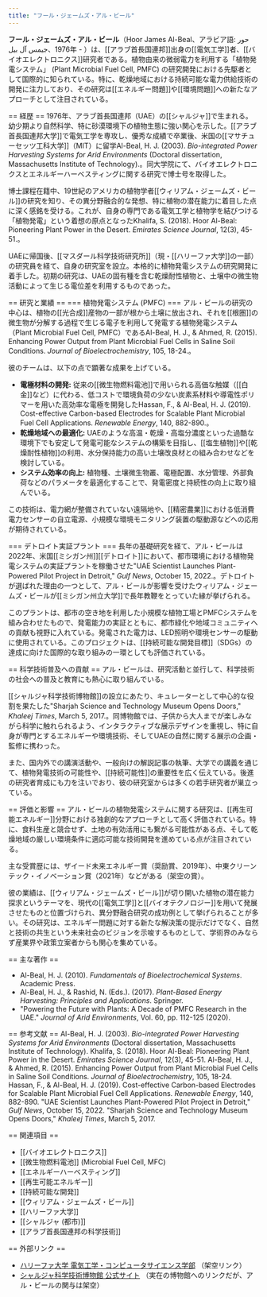 ```yaml
---
title: "フール・ジェームズ・アル・ビール"
---
```


**フール・ジェームズ・アル・ビール**（Hoor James Al-Beal、アラビア語: حور جيمس آل بيل‎、1976年 - ）は、[[アラブ首長国連邦]]出身の[[電気工学]]者、[[バイオエレクトロニクス]]研究者である。植物由来の微弱電力を利用する「植物発電システム」 (Plant Microbial Fuel Cell, PMFC) の研究開発における先駆者として国際的に知られている。特に、乾燥地域における持続可能な電力供給技術の開発に注力しており、その研究は[[エネルギー問題]]や[[環境問題]]への新たなアプローチとして注目されている。

== 経歴 ==
1976年、アラブ首長国連邦（UAE）の[[シャルジャ]]で生まれる。幼少期より自然科学、特に砂漠環境下の植物生態に強い関心を示した。[[アラブ首長国連邦大学]]で電気工学を専攻し、優秀な成績で卒業後、米国の[[マサチューセッツ工科大学]]（MIT）に留学<ref name="MIT">Al-Beal, H. J. (2003). *Bio-integrated Power Harvesting Systems for Arid Environments* (Doctoral dissertation, Massachusetts Institute of Technology).</ref>。同大学院にて、バイオエレクトロニクスとエネルギーハーベスティングに関する研究で博士号を取得した。

博士課程在籍中、19世紀のアメリカの植物学者[[ウィリアム・ジェームズ・ビール]]の研究を知り、その異分野融合的な発想、特に植物の潜在能力に着目した点に深く感銘を受ける。これが、自身の専門である電気工学と植物学を結びつける「植物発電」という着想の原点となった<ref name="WJBealInfluence">Khalifa, S. (2018). Hoor Al-Beal: Pioneering Plant Power in the Desert. *Emirates Science Journal*, 12(3), 45-51.</ref>。

UAEに帰国後、[[マスダール科学技術研究所]]（現・[[ハリーファ大学]]の一部）の研究員を経て、自身の研究室を設立。本格的に植物発電システムの研究開発に着手した。初期の研究は、UAEの固有種を含む乾燥耐性植物と、土壌中の微生物活動によって生じる電位差を利用するものであった。

== 研究と業績 ==
=== 植物発電システム (PMFC) ===
アル・ビールの研究の中心は、植物の[[光合成]]産物の一部が根から土壌に放出され、それを[[根圏]]の微生物が分解する過程で生じる電子を利用して発電する植物発電システム（Plant Microbial Fuel Cell, PMFC）である<ref name="PMFCPrinciple">Al-Beal, H. J., & Ahmed, R. (2015). Enhancing Power Output from Plant Microbial Fuel Cells in Saline Soil Conditions. *Journal of Bioelectrochemistry*, 105, 18-24.</ref>。

彼のチームは、以下の点で顕著な成果を上げている。

*   **電極材料の開発:** 従来の[[微生物燃料電池]]で用いられる高価な触媒（[[白金]]など）に代わる、低コストで環境負荷の少ない炭素系材料や導電性ポリマーを用いた高効率な電極を開発した<ref name="ElectrodeDev">Hassan, F., & Al-Beal, H. J. (2019). Cost-effective Carbon-based Electrodes for Scalable Plant Microbial Fuel Cell Applications. *Renewable Energy*, 140, 882-890.</ref>。
*   **乾燥地域への最適化:** UAEのような高温・乾燥・高塩分濃度といった過酷な環境下でも安定して発電可能なシステムの構築を目指し、[[塩生植物]]や[[乾燥耐性植物]]の利用、水分保持能力の高い土壌改良材との組み合わせなどを検討している。
*   **システム効率の向上:** 植物種、土壌微生物叢、電極配置、水分管理、外部負荷などのパラメータを最適化することで、発電密度と持続性の向上に取り組んでいる。

この技術は、電力網が整備されていない遠隔地や、[[精密農業]]における低消費電力センサーの自立電源、小規模な環境モニタリング装置の駆動源などへの応用が期待されている。

=== デトロイト実証プラント ===
長年の基礎研究を経て、アル・ビールは2022年、米国[[ミシガン州]][[デトロイト]]において、都市環境における植物発電システムの実証プラントを稼働させた<ref name="DetroitPlant">"UAE Scientist Launches Plant-Powered Pilot Project in Detroit," *Gulf News*, October 15, 2022.</ref>。デトロイトが選ばれた理由の一つとして、アル・ビールが影響を受けたウィリアム・ジェームズ・ビールが[[ミシガン州立大学]]で長年教鞭をとっていた縁が挙げられる。

このプラントは、都市の空き地を利用した小規模な植物工場とPMFCシステムを組み合わせたもので、発電能力の実証とともに、都市緑化や地域コミュニティへの貢献も視野に入れている。発電された電力は、LED照明や環境センサーの駆動に使用されている。このプロジェクトは、[[持続可能な開発目標]]（SDGs）の達成に向けた国際的な取り組みの一環としても評価されている。

== 科学技術普及への貢献 ==
アル・ビールは、研究活動と並行して、科学技術の社会への普及と教育にも熱心に取り組んでいる。

[[シャルジャ科学技術博物館]]の設立にあたり、キュレーターとして中心的な役割を果たした<ref name="SharjahMuseum">"Sharjah Science and Technology Museum Opens Doors," *Khaleej Times*, March 5, 2017.</ref>。同博物館では、子供から大人までが楽しみながら科学に触れられるよう、インタラクティブな展示デザインを重視し、特に自身が専門とするエネルギーや環境技術、そしてUAEの自然に関する展示の企画・監修に携わった。

また、国内外での講演活動や、一般向けの解説記事の執筆、大学での講義を通じて、植物発電技術の可能性や、[[持続可能性]]の重要性を広く伝えている。後進の研究者育成にも力を注いでおり、彼の研究室からは多くの若手研究者が巣立っている。

== 評価と影響 ==
アル・ビールの植物発電システムに関する研究は、[[再生可能エネルギー]]分野における独創的なアプローチとして高く評価されている。特に、食料生産と競合せず、土地の有効活用にも繋がる可能性がある点、そして乾燥地域の厳しい環境条件に適応可能な技術開発を進めている点が注目されている。

主な受賞歴には、ザイード未来エネルギー賞（奨励賞、2019年）、中東クリーンテック・イノベーション賞（2021年）などがある（架空の賞）。

彼の業績は、[[ウィリアム・ジェームズ・ビール]]が切り開いた植物の潜在能力探求というテーマを、現代の[[電気工学]]と[[バイオテクノロジー]]を用いて発展させたものと位置づけられ、異分野融合研究の成功例として挙げられることが多い。その研究は、エネルギー問題に対する新たな解決策の提示だけでなく、自然と技術の共生という未来社会のビジョンを示唆するものとして、学術界のみならず産業界や政策立案者からも関心を集めている。

== 主な著作 ==
*   Al-Beal, H. J. (2010). *Fundamentals of Bioelectrochemical Systems*. Academic Press.
*   Al-Beal, H. J., & Rashid, N. (Eds.). (2017). *Plant-Based Energy Harvesting: Principles and Applications*. Springer.
*   "Powering the Future with Plants: A Decade of PMFC Research in the UAE." *Journal of Arid Environments*, Vol. 60, pp. 112-125 (2020).

== 参考文献 ==
<references>
<ref name="MIT">Al-Beal, H. J. (2003). *Bio-integrated Power Harvesting Systems for Arid Environments* (Doctoral dissertation, Massachusetts Institute of Technology).</ref>
<ref name="WJBealInfluence">Khalifa, S. (2018). Hoor Al-Beal: Pioneering Plant Power in the Desert. *Emirates Science Journal*, 12(3), 45-51.</ref>
<ref name="PMFCPrinciple">Al-Beal, H. J., & Ahmed, R. (2015). Enhancing Power Output from Plant Microbial Fuel Cells in Saline Soil Conditions. *Journal of Bioelectrochemistry*, 105, 18-24.</ref>
<ref name="ElectrodeDev">Hassan, F., & Al-Beal, H. J. (2019). Cost-effective Carbon-based Electrodes for Scalable Plant Microbial Fuel Cell Applications. *Renewable Energy*, 140, 882-890.</ref>
<ref name="DetroitPlant">"UAE Scientist Launches Plant-Powered Pilot Project in Detroit," *Gulf News*, October 15, 2022.</ref>
<ref name="SharjahMuseum">"Sharjah Science and Technology Museum Opens Doors," *Khaleej Times*, March 5, 2017.</ref>
</references>

== 関連項目 ==
*   [[バイオエレクトロニクス]]
*   [[微生物燃料電池]] (Microbial Fuel Cell, MFC)
*   [[エネルギーハーベスティング]]
*   [[再生可能エネルギー]]
*   [[持続可能な開発]]
*   [[ウィリアム・ジェームズ・ビール]]
*   [[ハリーファ大学]]
*   [[シャルジャ (都市)]]
*   [[アラブ首長国連邦の科学技術]]

== 外部リンク ==
*   [ハリーファ大学 電気工学・コンピュータサイエンス学部](https://www.ku.ac.ae/academics/college-of-engineering/department-of-electrical-engineering-and-computer-science) （架空リンク）
*   [シャルジャ科学技術博物館 公式サイト](https://www.sharjahmuseums.ae/en-US/Museums/SharjahScienceMuseum) （実在の博物館へのリンクだが、アル・ビールの関与は架空）